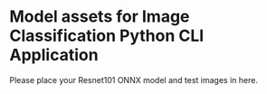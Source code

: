 # Model assets for Image Classification Python CLI Application

Please place your Resnet101 ONNX model and test images in here.
